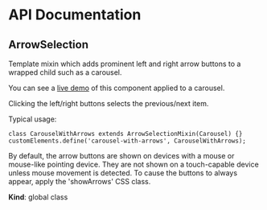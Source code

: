 # API Documentation
<a name="ArrowSelection"></a>

## ArrowSelection
Template mixin which adds prominent left and right arrow buttons to a
wrapped child such as a carousel.

You can see a [live demo](http://basicwebcomponents.org/basic-web-components/packages/basic-arrow-selection.html)
of this component applied to a carousel.

Clicking the left/right buttons selects the previous/next item.

Typical usage:

    class CarouselWithArrows extends ArrowSelectionMixin(Carousel) {}
    customElements.define('carousel-with-arrows', CarouselWithArrows);

By default, the arrow buttons are shown on devices with a mouse or mouse-like
pointing device. They are not shown on a touch-capable device unless mouse
movement is detected. To cause the buttons to always appear, apply the
'showArrows' CSS class.

  **Kind**: global class
